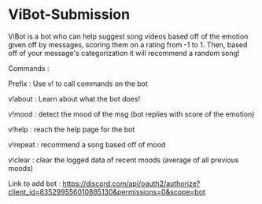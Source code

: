 # ViBot-Submission

ViBot is a bot who can help suggest song videos based off of the emotion given off by messages, scoring them on a rating from -1 to 1. Then, based off of your message's categorization it will recommend a random song!

Commands : 

Prefix : Use v! to call commands on the bot 

v!about : Learn about what the bot does!

v!mood : detect the mood of the msg (bot replies with score of the emotion)

v!help : reach the help page for the bot 

v!repeat : recommend a song based off of mood 

v!clear : clear the logged data of recent moods (average of all previous moods)

Link to add bot : https://discord.com/api/oauth2/authorize?client_id=835299556010885130&permissions=0&scope=bot
